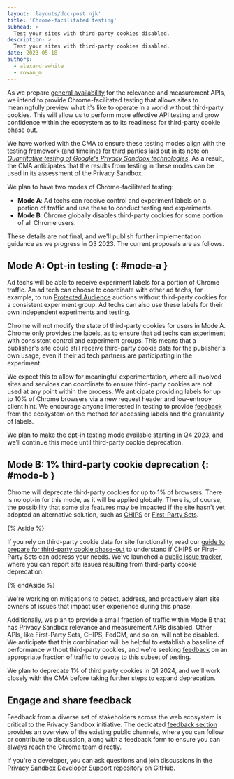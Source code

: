 ```yaml
---
layout: 'layouts/doc-post.njk'
title: 'Chrome-facilitated testing'
subhead: >
  Test your sites with third-party cookies disabled.
description: >
  Test your sites with third-party cookies disabled.
date: 2023-05-18
authors:
  - alexandrawhite
  - rowan_m
---
```


As we prepare [general availability](/blog/shipping-privacy-sandbox/) for the
relevance and measurement APIs, we intend to provide Chrome-facilitated testing
that allows sites to meaningfully preview what it's like to operate in a world
without third-party cookies. This will allow us to perform more effective API
testing and grow confidence within the ecosystem as to its readiness for
third-party cookie phase out.

We have worked with the CMA to ensure these testing modes align with the
testing framework (and timeline) for third parties laid out in its note on
_[Quantitative testing of Google's Privacy Sandbox technologies](https://assets.publishing.service.gov.uk/media/6363b00de90e0705a8c3544d/CMA_Experiments_note.pdf)_.
As a result, the CMA anticipates that the results from testing in these modes
can be used in its assessment of the Privacy Sandbox. 

We plan to have two modes of Chrome-facilitated testing:

* **Mode A**: Ad techs can receive control and experiment labels on a portion
  of traffic and use these to conduct testing and experiments.
* **Mode B**: Chrome globally disables third-party cookies for some portion of
  all Chrome users.

These details are not final, and we'll publish further implementation guidance
as we progress in Q3 2023. The current proposals are as follows.

## Mode A: Opt-in testing {: #mode-a }

Ad techs will be able to receive experiment labels for a portion of Chrome
traffic. An ad tech can choose to coordinate with other ad techs, for example,
to run [Protected Audience](/docs/privacy-sandbox/fledge/) auctions without
third-party cookies for a consistent experiment group. Ad techs can also use
these labels for their own independent experiments and testing. 

Chrome will not modify the state of third-party cookies for users in Mode A.
Chrome only provides the labels, as to ensure that ad techs can experiment with
consistent control and experiment groups. This means that a publisher's site
could still receive third-party cookie data for the publisher's own usage, even
if their ad tech partners are participating in the experiment.

We expect this to allow for meaningful experimentation, where all involved
sites and services can coordinate to ensure third-party cookies are not used at
any point within the process. We anticipate providing labels for up to 10% of
Chrome browsers via a new request header and low-entropy client hint. We
encourage anyone interested in testing to provide
[feedback](https://github.com/GoogleChromeLabs/privacy-sandbox-dev-support/issues)
from the ecosystem on the method for accessing labels and the granularity of
labels.

We plan to make the opt-in testing mode available starting in Q4 2023, and
we'll continue this mode until third-party cookie deprecation.

## Mode B: 1% third-party cookie deprecation {: #mode-b }

Chrome will deprecate third-party cookies for up to 1% of browsers. There is no
opt-in for this mode, as it will be applied globally. There is, of
course, the possibility that some site features may be impacted if the site
hasn't yet adopted an alternative solution, such as
[CHIPS](/docs/privacy-sandbox/chips/) or
[First-Party Sets](/docs/privacy-sandbox/first-party-sets/). 

{% Aside %}

If you rely on third-party cookie data for site functionality, read our
[guide to prepare for third-party cookie phase-out](/docs/privacy-sandbox/third-party-cookie-phase-out/)
to understand if CHIPS or First-Party Sets can address your needs. We've
launched a [public issue tracker](https://goo.gle/report-3pc-broken), where you
can report site issues resulting from third-party cookie deprecation. 

{% endAside %}

We're working on mitigations to detect, address, and proactively alert site
owners of issues that impact user experience during this phase.

Additionally, we plan to provide a small fraction of traffic within Mode B that
has Privacy Sandbox relevance and measurement APIs disabled. Other APIs, like
First-Party Sets, CHIPS, FedCM, and so on, will not be disabled. We anticipate
that this combination will be helpful to establish a baseline of
performance without third-party cookies, and we're seeking
[feedback](https://github.com/GoogleChromeLabs/privacy-sandbox-dev-support) on
an appropriate fraction of traffic to devote to this subset of testing.

We plan to deprecate 1% of third party cookies in Q1 2024, and we'll work
closely with the CMA before taking further steps to expand deprecation.

## Engage and share feedback

Feedback from a diverse set of stakeholders across the web ecosystem is critical to the Privacy Sandbox initiative. The dedicated [feedback section](/docs/privacy-sandbox/feedback/) provides an overview of the existing public channels, where you can follow or contribute to discussion, along with a feedback form to ensure you can always reach the Chrome team directly.

If you're a developer, you can ask questions and join discussions in the [Privacy Sandbox Developer Support repository](https://github.com/GoogleChromeLabs/privacy-sandbox-dev-support) on GitHub.
